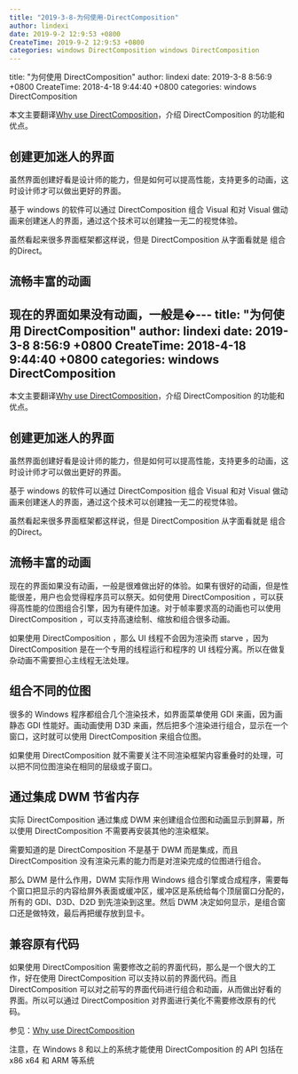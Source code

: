 ```yaml
---
title: "2019-3-8-为何使用-DirectComposition"
author: lindexi
date: 2019-9-2 12:9:53 +0800
CreateTime: 2019-9-2 12:9:53 +0800
categories: windows DirectComposition windows DirectComposition
---
```


title: "为何使用 DirectComposition"
author: lindexi
date: 2019-3-8 8:56:9 +0800
CreateTime: 2018-4-18 9:44:40 +0800
categories: windows DirectComposition

<!--more-->



本文主要翻译[Why use DirectComposition](https://msdn.microsoft.com/en-us/library/windows/desktop/hh449195(v=vs.85).aspx )，介绍 DirectComposition 的功能和优点。

<!--more-->


<!-- csdn -->

<div id="toc"></div>

<!-- 标签：windows，DirectComposition -->

## 创建更加迷人的界面

虽然界面创建好看是设计师的能力，但是如何可以提高性能，支持更多的动画，这时设计师才可以做出更好的界面。

基于 windows 的软件可以通过 DirectComposition 组合 Visual 和对 Visual 做动画来创建迷人的界面，通过这个技术可以创建独一无二的视觉体验。

虽然看起来很多界面框架都这样说，但是 DirectComposition 从字面看就是 组合的Direct。

## 流畅丰富的动画

现在的界面如果没有动画，一般是�---
title: "为何使用 DirectComposition"
author: lindexi
date: 2019-3-8 8:56:9 +0800
CreateTime: 2018-4-18 9:44:40 +0800
categories: windows DirectComposition
---

本文主要翻译[Why use DirectComposition](https://msdn.microsoft.com/en-us/library/windows/desktop/hh449195(v=vs.85).aspx )，介绍 DirectComposition 的功能和优点。

<!--more-->


<!-- csdn -->

<div id="toc"></div>

<!-- 标签：windows，DirectComposition -->

## 创建更加迷人的界面

虽然界面创建好看是设计师的能力，但是如何可以提高性能，支持更多的动画，这时设计师才可以做出更好的界面。

基于 windows 的软件可以通过 DirectComposition 组合 Visual 和对 Visual 做动画来创建迷人的界面，通过这个技术可以创建独一无二的视觉体验。

虽然看起来很多界面框架都这样说，但是 DirectComposition 从字面看就是 组合的Direct。

## 流畅丰富的动画

现在的界面如果没有动画，一般是很难做出好的体验。如果有很好的动画，但是性能很差，用户也会觉得程序员可以祭天。如何使用 DirectComposition ，可以获得高性能的位图组合引擎，因为有硬件加速。对于帧率要求高的动画也可以使用 DirectComposition ，可以支持高速绘制、缩放和组合很多动画。

如果使用 DirectComposition ，那么 UI 线程不会因为渲染而 starve ，因为 DirectComposition 是在一个专用的线程运行和程序的 UI 线程分离。所以在做复杂动画不需要担心主线程无法处理。

## 组合不同的位图

很多的 Windows 程序都组合几个渲染技术，如界面菜单使用 GDI 来画，因为画静态 GDI 性能好。画动画使用 D3D 来画，然后把多个渲染进行组合，显示在一个窗口，这时就可以使用 DirectComposition 来组合位图。

如果使用 DirectComposition 就不需要关注不同渲染框架内容重叠时的处理，可以把不同位图渲染在相同的层级或子窗口。

## 通过集成 DWM 节省内存

实际 DirectComposition 通过集成 DWM 来创建组合位图和动画显示到屏幕，所以使用 DirectComposition 不需要再安装其他的渲染框架。

需要知道的是 DirectComposition 不是基于 DWM 而是集成，而且 DirectComposition 没有渲染元素的能力而是对渲染完成的位图进行组合。

那么 DWM 是什么作用，DWM 实际作用 Windows 组合引擎或合成程序，需要每个窗口把显示的内容给屏外表面或缓冲区，缓冲区是系统给每个顶层窗口分配的，所有的 GDI、D3D、D2D 到先渲染到这里。然后 DWM 决定如何显示，是组合窗口还是做特效，最后再把缓存放到显卡。

## 兼容原有代码

如果使用 DirectComposition 需要修改之前的界面代码，那么是一个很大的工作，好在使用 DirectComposition 可以支持以前的界面代码。而且 DirectComposition 可以对之前写的界面代码进行组合和动画，从而做出好看的界面。所以可以通过 DirectComposition 对界面进行美化不需要修改原有的代码。

参见：[Why use DirectComposition](https://msdn.microsoft.com/en-us/library/windows/desktop/hh449195(v=vs.85).aspx )

注意，在 Windows 8 和以上的系统才能使用 DirectComposition 的 API 包括在 x86 x64 和 ARM 等系统

